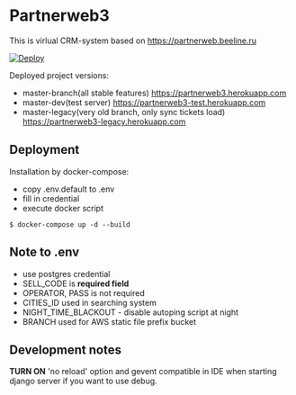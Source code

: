 # Partnerweb3
This is virlual CRM-system based on <https://partnerweb.beeline.ru>

[![Deploy](https://www.herokucdn.com/deploy/button.svg)](https://heroku.com/deploy?template=https://github.com/ChanTerelLy/partnerweb3)

Deployed project versions:
- master-branch(all stable features) <https://partnerweb3.herokuapp.com> 
- master-dev(test server) <https://partnerweb3-test.herokuapp.com> 
- master-legacy(very old branch, only sync tickets load) <https://partnerweb3-legacy.herokuapp.com>

## Deployment

 Installation by docker-compose:
 - copy .env.default to .env
 - fill in credential
 - execute docker script
 ```shell script
$ docker-compose up -d --build
```

## Note to .env
- use postgres credential
- SELL_CODE is **required field**
- OPERATOR, PASS is not required
- CITIES_ID used in searching system
- NIGHT_TIME_BLACKOUT - disable autoping script at night
- BRANCH used for AWS static file prefix bucket

## Development notes
**TURN ON** 'no reload' option and gevent compatible in IDE when
 starting django server if you want to use debug.